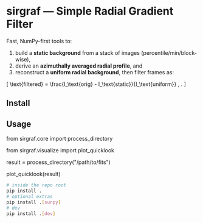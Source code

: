 # sirgraf — Simple Radial Gradient Filter

Fast, NumPy-first tools to:
1) build a **static background** from a stack of images (percentile/min/block-wise),
2) derive an **azimuthally averaged radial profile**, and
3) reconstruct a **uniform radial background**,
then filter frames as:

\[
\text{filtered} = \frac{I_\text{orig} - I_\text{static}}{I_\text{uniform}} \, .
\]

## Install


## Usage
from sirgraf.core import process_directory 

from sirgraf.visualize import plot_quicklook

result = process_directory("/path/to/fits")

plot_quicklook(result)

```bash
# inside the repo root
pip install .
# optional extras
pip install .[sunpy]
# dev
pip install .[dev]


